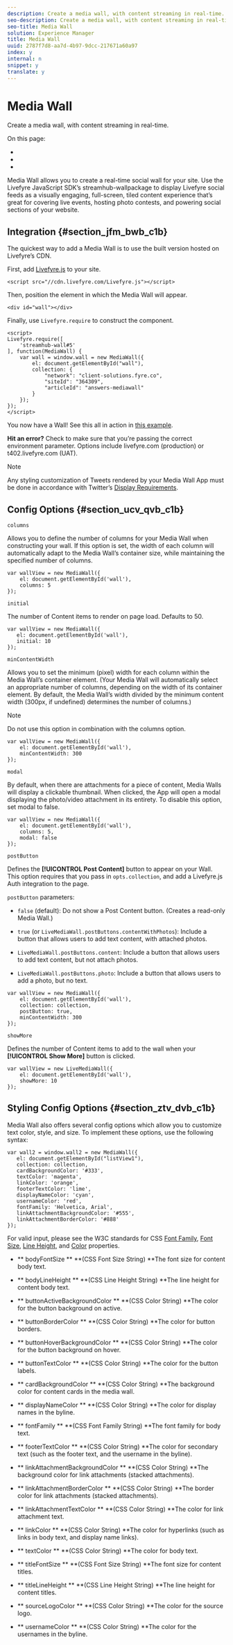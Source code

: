 ```yaml
---
description: Create a media wall, with content streaming in real-time.
seo-description: Create a media wall, with content streaming in real-time.
seo-title: Media Wall
solution: Experience Manager
title: Media Wall
uuid: 2787f7d8-aa7d-4b97-9dcc-217671a60a97
index: y
internal: n
snippet: y
translate: y
---
```


# Media Wall

Create a media wall, with content streaming in real-time.

On this page:

* [](#c_media_wall_integration/section_jfm_bwb_c1b) 
* [](#c_media_wall_integration/section_ucv_qvb_c1b) 
* [](#c_media_wall_integration/section_ztv_dvb_c1b)

Media Wall allows you to create a real-time social wall for your site. Use the Livefyre JavaScript SDK’s streamhub-wallpackage to display Livefyre social feeds as a visually engaging, full-screen, tiled content experience that’s great for covering live events, hosting photo contests, and powering social sections of your website.

## Integration {#section_jfm_bwb_c1b}

The quickest way to add a Media Wall is to use the built version hosted on Livefyre’s CDN.

First, add [Livefyre.js](https://github.com/Livefyre/Livefyre.js) to your site.

```
<script src="//cdn.livefyre.com/Livefyre.js"></script> 
```

Then, position the element in which the Media Wall will appear.

```
<div id="wall"></div>
```

Finally, use `Livefyre.require` to construct the component.

```
<script> 
Livefyre.require([ 
    'streamhub-wall#5' 
], function(MediaWall) {     
    var wall = window.wall = new MediaWall({ 
        el: document.getElementById("wall"), 
        collection: { 
            "network": "client-solutions.fyre.co", 
            "siteId": "364309", 
            "articleId": "answers-mediawall" 
        } 
    }); 
}); 
</script>
```

You now have a Wall! See this all in action in [this example](http://codepen.io/gobengo/pen/dFwDL).

**Hit an error?** Check to make sure that you’re passing the correct environment parameter. Options include livefyre.com (production) or t402.livefyre.com (UAT).

>[!NOTE]
>
>Any styling customization of Tweets rendered by your Media Wall App must be done in accordance with Twitter’s [Display Requirements](https://dev.twitter.com/terms/display-requirements).

## Config Options {#section_ucv_qvb_c1b}

`columns`

Allows you to define the number of columns for your Media Wall when constructing your wall. If this option is set, the width of each column will automatically adapt to the Media Wall’s container size, while maintaining the specified number of columns.

```
var wallView = new MediaWall({ 
    el: document.getElementById('wall'), 
    columns: 5 
});
```

`initial`

The number of Content items to render on page load. Defaults to 50.

```
var wallView = new MediaWall({ 
   el: document.getElementById('wall'), 
   initial: 10 
});
```

`minContentWidth`

Allows you to set the minimum (pixel) width for each column within the Media Wall’s container element. (Your Media Wall will automatically select an appropriate number of columns, depending on the width of its container element. By default, the Media Wall’s width divided by the minimum content width (300px, if undefined) determines the number of columns.)

>[!NOTE]
>
>Do not use this option in combination with the columns option.

```
var wallView = new MediaWall({ 
    el: document.getElementById('wall'), 
    minContentWidth: 300 
});
```

`modal`

By default, when there are attachments for a piece of content, Media Walls will display a clickable thumbnail. When clicked, the App will open a modal displaying the photo/video attachment in its entirety. To disable this option, set modal to false.

```
var wallView = new MediaWall({ 
    el: document.getElementById('wall'), 
    columns: 5, 
    modal: false 
});
```

`postButton`

Defines the **[!UICONTROL Post Content]** button to appear on your Wall. This option requires that you pass in `opts.collection`, and add a Livefyre.js Auth integration to the page.

`postButton` parameters:

* `false` (default): Do not show a Post Content button. (Creates a read-only Media Wall.) 
* `true` (or `LiveMediaWall.postButtons.contentWithPhotos`): Include a button that allows users to add text content, with attached photos. 

* `LiveMediaWall.postButtons.content`: Include a button that allows users to add text content, but not attach photos. 
* `LiveMediaWall.postButtons.photo`: Include a button that allows users to add a photo, but no text.

```
var wallView = new MediaWall({ 
    el: document.getElementById('wall'), 
    collection: collection, 
    postButton: true, 
    minContentWidth: 300 
});
```

`showMore`

Defines the number of Content items to add to the wall when your **[!UICONTROL Show More]** button is clicked.

```
var wallView = new LiveMediaWall({ 
    el: document.getElementById('wall'), 
    showMore: 10 
});
```

## Styling Config Options {#section_ztv_dvb_c1b}

Media Wall also offers several config options which allow you to customize text color, style, and size. To implement these options, use the following syntax:

```
var wall2 = window.wall2 = new MediaWall({ 
   el: document.getElementById("listView1"), 
   collection: collection, 
   cardBackgroundColor: '#333', 
   textColor: 'magenta', 
   linkColor: 'orange', 
   footerTextColor: 'lime', 
   displayNameColor: 'cyan', 
   usernameColor: 'red', 
   fontFamily: 'Helvetica, Arial', 
   linkAttachmentBackgroundColor: '#555', 
   linkAttachmentBorderColor: '#888' 
}); 

```

For valid input, please see the W3C standards for CSS [Font Family](http://www.w3.org/TR/CSS2/fonts.html#propdef-font-family), [Font Size](http://www.w3.org/TR/CSS2/fonts.html#font-size-props), [Line Height,](http://www.w3.org/TR/CSS2/visudet.html#propdef-line-height) and [Color](http://www.w3.org/TR/css3-color/#colorunits) properties. 

* ** bodyFontSize ** **(CSS Font Size String) **The font size for content body text.

* ** bodyLineHeight ** **(CSS Line Height String) **The line height for content body text.

* ** buttonActiveBackgroundColor ** **(CSS Color String) **The color for the button background on active.

* ** buttonBorderColor ** **(CSS Color String) **The color for button borders.

* ** buttonHoverBackgroundColor ** **(CSS Color String) **The color for the button background on hover.

* ** buttonTextColor ** **(CSS Color String) **The color for the button labels.

* ** cardBackgroundColor ** **(CSS Color String) **The background color for content cards in the media wall.

* ** displayNameColor ** **(CSS Color String) **The color for display names in the byline.

* ** fontFamily ** **(CSS Font Family String) **The font family for body text.

* ** footerTextColor ** **(CSS Color String) **The color for secondary text (such as the footer text, and the username in the byline).

* ** linkAttachmentBackgroundColor ** **(CSS Color String) **The background color for link attachments (stacked attachments).

* ** linkAttachmentBorderColor ** **(CSS Color String) **The border color for link attachments (stacked attachments).

* ** linkAttachmentTextColor ** **(CSS Color String) **The color for link attachment text.

* ** linkColor ** **(CSS Color String) **The color for hyperlinks (such as links in body text, and display name links).

* ** textColor ** **(CSS Color String) **The color for body text.

* ** titleFontSize ** **(CSS Font Size String) **The font size for content titles.

* ** titleLineHeight ** **(CSS Line Height String) **The line height for content titles.

* ** sourceLogoColor ** **(CSS Color String) **The color for the source logo.

* ** usernameColor ** **(CSS Color String) **The color for the usernames in the byline.

